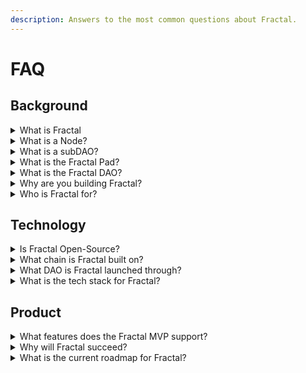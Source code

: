 ```yaml
---
description: Answers to the most common questions about Fractal.
---
```


# FAQ

## Background

<details>

<summary>What is Fractal</summary>

Fractal is a framework and platform that helps Web3 builders launch, fund, govern, and scale DAOs (Fractals). In the Fractal framework, a Fractal is a decentralized organization composed of a network of independent governing **Nodes**, which makes the organizing structures of Fractals infinitely adaptable.

Fractal will start as an open-source framework. Then, the Fractal DAO and governance token $FRAC will launch as the first project built on Fractal. The Fractal DAO will serve as governance for the future development of Fractal and the **Fractal Pad.**

</details>

<details>

<summary>What is a Node?</summary>

Within Fractal, a new instance of a Fractal can be created. This instance is called a _**Node**_. A Node can create another Node with a thin link between the two. All Nodes are created equal. Each Node controls a set of modules and the ability to create a new Node—i.e., the ability to _**fractalize.**_

</details>

<details>

<summary>What is a subDAO?</summary>

A child DAO spawned from the parent or root DAO. Fractal’s core framework allows DAOs to exist as clusters of independent subDAOs.

</details>

<details>

<summary>What is the Fractal Pad?</summary>

The Fractal Pad is an easy way to launch an Initial Dex Offering (IDO) to raise capital for your Fractal DAOs.

The Fractal Pad is an IDO Launchpad platform for EVM-based DeFi protocols. Fractal Pad listings will be approved entirely by a decentralized consortium (the Fractal DAO) enabling users across the world to access capital at the frontier of DeFi.

</details>

<details>

<summary>What is the Fractal DAO?</summary>

The Fractal DAO is a decentralized consortium that will provide oversight and support for DAOs in the Fractal ecosystem. The Fractal DAO and the governance token $FRAC will be the first projects built in Fractal, with the goal of onboarding and growing additional projects from our community.

</details>

<details>

<summary>Why are you building Fractal?</summary>

Fractal aims to fill the need for better DAO tooling and social coordination across the Web3 space. We envision decentralized organizational structures made up of independent, but connected DAOs. To support this vision, we developed the concept of the [Minimum Viable DAO](https://mirror.xyz/decent-dao.eth/j0vupePJK2Xcpp6rt53mvcu6IfZJlGXinTz6WNgAkdI) (MVD), which serves as the basic building block for all organizations launched on Fractal. The concept of the MVD makes it possible to create extremely flexible organizational structures with all the benefits of decentralization, which is one of the major drawbacks of previous DAO platforms.

</details>

<details>

<summary>Who is Fractal for?</summary>

Fractal is meant for degens and founders in the Web3 space who want to launch their own DAO. Fractal is also for DeFi organizations looking to use DAOs to enhance the functionality of their protocols

</details>

## Technology

<details>

<summary>Is Fractal Open-Source?</summary>

Yes.

</details>

<details>

<summary>What chain is Fractal built on?</summary>

Fractal is built on the Ethereum Virtual Machine (EVM).

</details>

<details>

<summary>What DAO is Fractal launched through?</summary>

Fractal was launched through the Decent DAO.

</details>

<details>

<summary>What is the tech stack for Fractal?</summary>

Fractal uses the following tech stacks for different features:

* **Smart Contracts and Test Suite:** [Solidity](https://docs.soliditylang.org/en/v0.8.13/), [OpenZepplin](https://www.openzeppelin.com/), [Hardhat](https://hardhat.org/), [Ethers](https://docs.ethers.io/v5/)
* **Web app:** [TypeScript](https://www.typescriptlang.org/), [React](https://reactjs.org/), [Ethers](https://docs.ethers.io/v5/)

</details>

## Product

<details>

<summary>What features does the Fractal MVP support?</summary>

The Fractal MVP includes everything you need to launch and manange a typical, basic DAO:

* UI/UX - An easy set of tools for creating a minimum viable DAO.
* Smart contracts that implement the following features of a DAO:&#x20;
  * A voting token
  * Governance tools for creating proposals, submitting votes, and executing decisions
  * Treasury tools for fundraising and vesting
* Fractal Pad - An easy way to launch an Initial Dex Offering (IDO) to raise capital for your Fractal DAOs

</details>

<details>

<summary>Why will Fractal succeed?</summary>

Fractal supports our community in several unique ways that will give us a competetive advantage in the DAO-platform ecosystem:

* Fractal Pad - We provide tools and support to help newly formed DAOs with their IDO/IGO.
* Support - We help DAOs with services like payroll, bookkeeping, taxes, voting, bounty, and incentive programs to improve community participation.
* Community Engagement - The organizational structures supported by Fractal enhance community engagement. Getting members to actively engage with each other is key to the health of any DAO. Members need to feel they have enough of a voice to keep contributing and participating. Fractal offers a more democratic governance model for voting to ensure that every member feels like they have a stake and a voice in the organization.
* User Experience - We provide an easy-to-use user interface for DAO managers and members. Our dashboard gives managers a quick view of all the contributors and what they're working on.
* Contributor Compensation - We provide tools to help DAOs compensate their contributors and track expenses. Many current DAOs are still using credit cards to pay contributors. It is difficult to transfer those payments to Gnosis Safe, so having tools to help pay contributors and track expenses will be very valuable for communities as they choose which platform to launch and manage their DAO.
* Flexibility - The concept of the Minimum Viable DAO and Fractal's Node-base framework make it possible to create endless organization structures. As more DAOs are created, different DAOs will have specific nuances and needs for servicing their communities, which Fractal is uniquely positioned to support.

</details>

<details>

<summary>What is the current roadmap for Fractal?</summary>

Fractal development will follow the basic roadmap below:

* Q1 2022
  * Design the Fractal concept, brand, and Pad UI/UX.
  * Develop and launch the alpha version of the Fractal Framework.
  * Deploy the Fractal DAO and $FRAC to the Mainnet.
* Q2 2022
  * Launch community incentive programs.
  * Develop and launch the Fractal Pad app.
* Q3 2022
  * Launch three new DAOs on Fractal.
  * Continue growing the Fractal community.
  * Add additional community incentive programs to Fractal.
* Q4 2022
  * Develop and launch the Fractal Venture Yield.

</details>
